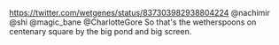 https://twitter.com/wetgenes/status/837303982938804224 @nachimir @shi @magic_bane @CharlotteGore So that's the wetherspoons on centenary square by the big pond and big screen.